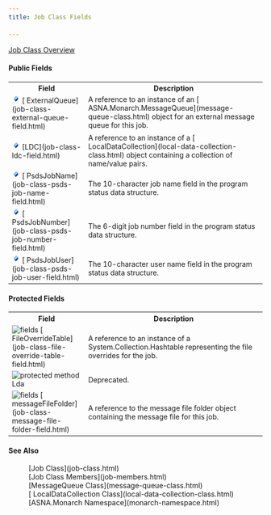 ```yaml
---
title: Job Class Fields

---
```


[Job Class Overview](job-class.html) 
<!-- start public properties table -->	

#### Public Fields
<table class="mytable" cellspacing="0" cellpadding="4" width="90%">
          <colgroup>
            <col width="30%" />
            <col width="70%" />
          </colgroup>
          <tr>
            <th>Field</th>
            <th>Description</th>
          </tr>
<!-- end copy BUT put in extra div and end of table -->
          <tr valign="top">
            <td><img id="Img8" style="WIDTH: 16px; HEIGHT: 16px" alt="public fields" src="images/field.bmp" border="0" x-maintain-ratio="TRUE" />
              [
            ExternalQueue](job-class-external-queue-field.html)
            </td>
            <td>A reference to an instance of
          an 
          [
          ASNA.Monarch.MessageQueue](message-queue-class.html) object for an external
          message queue for this job.</td>
          </tr>
          <tr>
            <td><img id="Img1" style="WIDTH: 16px; HEIGHT: 16px" alt="public fields" src="images/field.bmp" border="0" x-maintain-ratio="TRUE" />
              [LDC](job-class-ldc-field.html)
            </td>
            <td>A reference to an instance of
          a 
          [
          LocalDataCollection](local-data-collection-class.html) object containing a collection of
          name/value pairs.</td>
          </tr>
          <tr>
            <td><img id="Img4" style="WIDTH: 16px; HEIGHT: 16px" alt="public fields" src="images/field.bmp" border="0" x-maintain-ratio="TRUE" />
              [
            PsdsJobName](job-class-psds-job-name-field.html)
            </td>
            <td>The 10-character job name
          field in the program status data structure.</td>
          </tr>
          <tr>
            <td><img id="Img22" style="WIDTH: 16px; HEIGHT: 16px" alt="public fields" src="images/field.bmp" border="0" x-maintain-ratio="TRUE" />
              [
            PsdsJobNumber](job-class-psds-job-number-field.html)
            </td>
            <td>The 6-digit job number field
          in the program status data structure.</td>
          </tr>
          <tr>
            <td><img id="Img23" style="WIDTH: 16px; HEIGHT: 16px" alt="public fields" src="images/field.bmp" border="0" x-maintain-ratio="TRUE" />
              [
            PsdsJobUser](job-class-psds-job-user-field.html)
            </td>
            <td>The 10-character user name
          field in the program status data structure.</td>
          </tr>
</table>

<!-- start public properties table -->	

#### Protected Fields
<table class="mytable" cellspacing="0" cellpadding="4" width="90%">
          <colgroup>
            <col width="30%" />
            <col width="70%" />
          </colgroup>
          <tr>
            <th>Field</th>
            <th>Description</th>
          </tr>
<!-- end copy BUT put in extra div and end of table -->
          <tr>
            <td><img id="Img2" style="WIDTH: 16px; HEIGHT: 16px" alt="fields" src="images/
protected-field.bmp" width="15" border="0" x-maintain-ratio="TRUE" />
              [
            FileOverrideTable](job-class-file-override-table-field.html)
            </td>
            <td>A reference to an
          instance of a System.Collection.Hashtable representing
          the file overrides for the job.</td>
          </tr>
          <tr>
            <td><img style="WIDTH: 16px; HEIGHT: 16px" alt="protected method" src="images/
protected-field.bmp" width="15" border="0" x-maintain-ratio="TRUE" /> Lda</td>
            <td>Deprecated.</td>
          </tr>
          <tr>
            <td><img id="Img25" style="WIDTH: 16px; HEIGHT: 16px" alt="fields" src="images/
protected-field.bmp" width="15" border="0" x-maintain-ratio="TRUE" />
              [
            messageFileFolder](job-class-message-file-folder-field.html)
            </td>
            <td>A reference to the message
          file folder object containing the message file for this
          job.</td>
          </tr>
</table>

#### See Also
<dl>
        <dd>[Job Class](job-class.html)
        </dd><dd>
        [Job Class
        Members](job-members.html)</dd>
       <dd>[MessageQueue
    Class](message-queue-class.html)</dd>
    <dd>[
    LocalDataCollection Class](local-data-collection-class.html)</dd>
        <dd>[ASNA.Monarch
        Namespace](monarch-namespace.html)</dd>
</dl>

